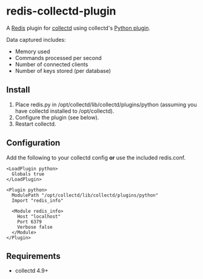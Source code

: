 redis-collectd-plugin
=====================

A [Redis](http://redis.google.code.com) plugin for [collectd](http://collectd.org) using collectd's [Python plugin](http://collectd.org/documentation/manpages/collectd-python.5.shtml).

Data captured includes:

 * Memory used
 * Commands processed per second
 * Number of connected clients
 * Number of keys stored (per database)

Install
-------
 1. Place redis.py in /opt/collectd/lib/collectd/plugins/python (assuming you have collectd installed to /opt/collectd).
 2. Configure the plugin (see below).
 3. Restart collectd.

Configuration
-------------
Add the following to your collectd config **or** use the included redis.conf.

    <LoadPlugin python>
      Globals true
    </LoadPlugin>
    
    <Plugin python>
      ModulePath "/opt/collectd/lib/collectd/plugins/python"
      Import "redis_info"
    
      <Module redis_info>
        Host "localhost"
        Port 6379
        Verbose false
      </Module>
    </Plugin>

Requirements
------------
 * collectd 4.9+
